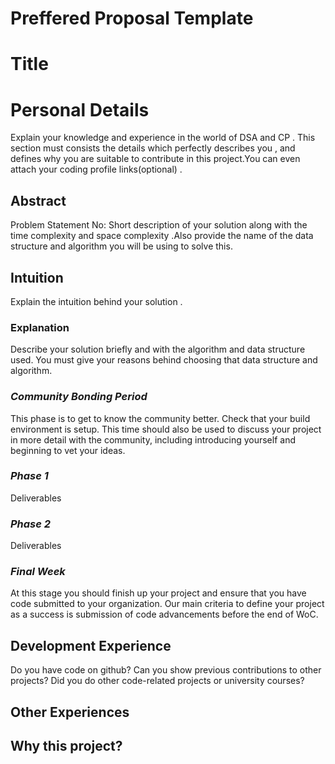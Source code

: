 # Preffered Proposal Template

#  Title 


# Personal Details

Explain your knowledge and experience in the world of DSA and CP . This section must consists the details which perfectly describes you , and defines why you are 
suitable to contribute in this project.You can even attach your coding profile links(optional) .

## Abstract

Problem Statement No:
Short description of your solution along with the time complexity and space complexity .Also provide the name of the data structure and algorithm you will be using 
to solve this.

## Intuition

Explain the intuition behind your solution .



### Explanation

Describe your solution briefly and with the algorithm and data structure used. You must give your reasons behind choosing that data structure and algorithm.


### *Community Bonding Period*

This phase is to get to know the community better. Check that your build environment is setup. This time should also be used to discuss your project in more 
detail with the community, including introducing yourself and beginning to vet your ideas.

### *Phase 1*

Deliverables

### *Phase 2*

Deliverables

### *Final Week*

At this stage you should finish up your project and ensure that you have code submitted to your organization. Our main criteria to define your project as a success 
is submission of code advancements before the end of WoC.

## Development Experience

Do you have code on github? Can you show previous contributions to other projects?
Did you do other code-related projects or university courses?

## Other Experiences


## Why this project?
